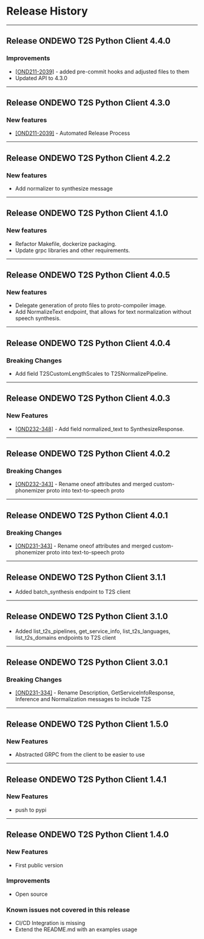 # Release History
*****************
## Release ONDEWO T2S Python Client 4.4.0

### Improvements
 * [[OND211-2039]](https://ondewo.atlassian.net/browse/OND211-2039) - added pre-commit hooks and adjusted files to them
 * Updated API to 4.3.0

*****************
## Release ONDEWO T2S Python Client 4.3.0

### New features
 * [[OND211-2039]](https://ondewo.atlassian.net/browse/OND211-2039) - Automated Release Process

*****************
## Release ONDEWO T2S Python Client 4.2.2

### New features
* Add normalizer to synthesize message

*****************
## Release ONDEWO T2S Python Client 4.1.0

### New features
* Refactor Makefile, dockerize packaging.
* Update grpc libraries and other requirements.

*****************
## Release ONDEWO T2S Python Client 4.0.5

### New features
* Delegate generation of proto files to proto-compoiler image.
* Add NormalizeText endpoint, that allows for text normalization without speech synthesis.

*****************
## Release ONDEWO T2S Python Client 4.0.4

### Breaking Changes
* Add field T2SCustomLengthScales to T2SNormalizePipeline.

*****************
## Release ONDEWO T2S Python Client 4.0.3
### New Features
* [[OND232-348]](https://ondewo.atlassian.net/browse/OND232-348) - Add field normalized_text to SynthesizeResponse.

*****************
## Release ONDEWO T2S Python Client 4.0.2
### Breaking Changes
* [[OND232-343]](https://ondewo.atlassian.net/browse/OND232-343) - Rename oneof attributes and merged custom-phonemizer proto into text-to-speech proto

*****************
## Release ONDEWO T2S Python Client 4.0.1

### Breaking Changes
* [[OND231-343]](https://ondewo.atlassian.net/browse/OND231-343) - Rename oneof attributes and merged custom-phonemizer proto into text-to-speech proto

*****************
## Release ONDEWO T2S Python Client 3.1.1
* Added batch_synthesis endpoint to T2S client

*****************
## Release ONDEWO T2S Python Client 3.1.0
* Added list_t2s_pipelines, get_service_info, list_t2s_languages, list_t2s_domains endpoints to T2S client

*****************
## Release ONDEWO T2S Python Client 3.0.1

### Breaking Changes
* [[OND231-334]](https://ondewo.atlassian.net/browse/OND231-334) - Rename Description, GetServiceInfoResponse, Inference and Normalization messages to include T2S

*****************

## Release ONDEWO T2S Python Client 1.5.0

### New Features
 * Abstracted GRPC from the client to be easier to use

*****************
## Release ONDEWO T2S Python Client 1.4.1

### New Features
 * push to pypi

*****************

## Release ONDEWO T2S Python Client 1.4.0

### New Features
 * First public version

### Improvements
 * Open source

### Known issues not covered in this release
 * CI/CD Integration is missing
 * Extend the README.md with an examples usage
